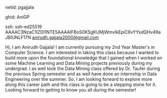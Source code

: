 netid: pgajjala

ghid: AniGP

ssh: ssh-ed25519 AAAAC3NzaC1lZDI1NTE5AAAAIFBoS0KSgKUMjWmvIkEpiC6vYYsdQHv49aJBIUNLF17N anirudh.gajjala2000@gmail.com

Hi, I am Anirudh Gajjala! I am currently pursuing my 2nd Year Master's in Computer Science. I am interested in taking this class because I wanted to build more upon the foundational knowledge that I gained when I worked on some Machine Learning and Data Mining projects previously during my undergrad. I as well took the Data Mining class offered by Dr. Taufer during the previous Spring semester and as well have done an internship in Data Engineering over the summer. So, I am looking forward to explore more along this career path and this class is going to be a stepping stone for it. Looking forward to getting to know you all during the semester!
